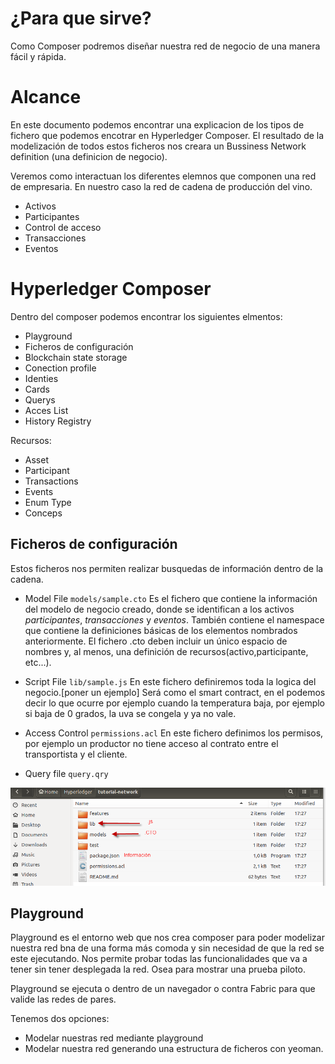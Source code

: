 # ¿Para que sirve?
Como Composer podremos diseñar nuestra red de negocio de una manera fácil y rápida.

# Alcance
En este documento podemos encontrar una explicacion de los tipos de fichero que podemos encotrar en Hyperledger Composer. El resultado de la modelización de todos estos ficheros nos creara un Bussiness Network definition (una definicion de negocio).

Veremos como interactuan los diferentes elemnos que componen una red de empresaria. En nuestro caso la red de cadena de producción del vino.
- Activos
- Participantes
- Control de acceso
- Transacciones
- Eventos


# Hyperledger Composer
Dentro del composer podemos encontrar los siguientes elmentos:

- Playground
- Ficheros de configuración
- Blockchain state storage
- Conection profile
- Identies
- Cards
- Querys
- Acces List
- History Registry

Recursos: 
- Asset
- Participant
- Transactions
- Events
- Enum Type
- Conceps



## Ficheros de configuración
 Estos ficheros nos permiten realizar busquedas de información dentro de la cadena. 

* Model File
``models/sample.cto``
Es el fichero que contiene la información del modelo de negocio creado, donde se identifican a los activos *participantes*, *transacciones* y *eventos*. También contiene el namespace que contiene la definiciones básicas de los elementos nombrados anteriormente.
El fichero .cto deben incluir un único espacio de nombres y, al menos, una definición de recursos(activo,participante, etc...).
 
* Script File
``lib/sample.js``
En este fichero definiremos toda la logica del negocio.[poner un ejemplo]
Será como el smart contract, en el podemos decir lo que ocurre por ejemplo cuando la temperatura baja, por ejemplo si baja de 0 grados, la uva se congela y ya no vale.

* Access Control
``permissions.acl``
En este fichero definimos los permisos, por ejemplo un productor no tiene acceso al contrato entre el transportista y el cliente.

* Query file
 ``query.qry``

![Imagen][folder]

## Playground 
Playground es el entorno web que nos crea composer para poder modelizar nuestra red bna de una forma más comoda y sin necesidad de que la red se este ejecutando. Nos permite probar todas las funcionalidades que va a tener sin tener desplegada la red. Osea para mostrar una prueba piloto.

Playground se ejecuta o dentro de un navegador o contra Fabric para que valide las redes de pares.

Tenemos dos opciones:
 * Modelar nuestras red mediante playground
 * Modelar nuestra red generando una estructura de ficheros con yeoman.
 



[folder]: ../images/folder.png "Carpetas de la red de negocio"